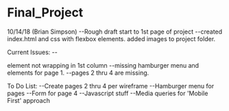 # Final_Project

10/14/18 (Brian Simpson)
  --Rough draft start to 1st page of project
  --created index.html and css with flexbox elements. added images to project folder.
  
  Current Issues:
    --<p> element not wrapping in 1st column
    --missing hamburger menu and elements for page 1.
    --pages 2 thru 4 are missing.
  
  To Do List:
    --Create pages 2 thru 4 per wireframe
    --Hamburger menu for pages
    --Form for page 4
    --Javascript stuff
    --Media queries for 'Mobile First' approach
    
    
  
